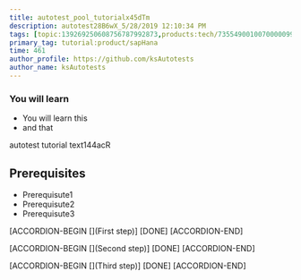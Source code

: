 ```yaml
---
title: autotest_pool_tutorialx45dTm
description: autotest28B6wX_5/28/2019 12:10:34 PM
tags: [topic:139269250608756787992873,products:tech/73554900100700000996,tutorial:experience/advanced]
primary_tag: tutorial:product/sapHana
time: 461
author_profile: https://github.com/ksAutotests
author_name: ksAutotests
---
```

### You will learn
- You will learn this
- and that

autotest tutorial text144acR

## Prerequisites
- Prerequisute1
- Prerequisute2
- Prerequisute3

[ACCORDION-BEGIN [](First step)]
[DONE]
[ACCORDION-END]

[ACCORDION-BEGIN [](Second step)]
[DONE]
[ACCORDION-END]

[ACCORDION-BEGIN [](Third step)]
[DONE]
[ACCORDION-END]

